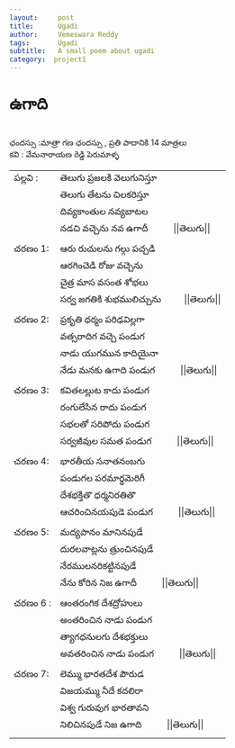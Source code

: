 ```yaml
---
layout:     post
title:      Ugadi
author:     Vemeswara Reddy
tags: 		Ugadi
subtitle:  	A small poem about ugadi
category:  project1
---
```

<!-- Start Writing Below in Markdown -->

# ఉగాది 
<br />
ఛందస్సు :మాత్రా గణ ఛందస్సు , ప్రతి పాదానికి 14 మాత్రలు <br />
కవి : వేమనారాయణ రెడ్డి పెరుమాళ్ళ <br />
<table border="0">
	<tbody>
		<tr>
			<td>పల్లవి : </td>
			<td> <span>తెలుగు ప్రజలకి వెలుగునిస్తూ</span></td>
		</tr>
		<tr>
			<td></td>
			<td>తెలుగు తేటను చిలకరిస్తూ</td>
		</tr>
		<tr>
			<td></td>
			<td>దివ్యకాంతుల నవ్యబాటల</td>
		</tr>
		<tr>
			<td></td>
			<td> నడచి వచ్చెను నవ ఉగాదీ &emsp; &emsp; ||తెలుగు||</td>
		</tr>
		<tr>
			<td></td>
			<td></td>
		</tr>
		<tr>
			<td>చరణం 1: </td>
			<td><span>ఆరు రుచులను గల్గు పచ్చడి</span></td>
		</tr>
		<tr>
			<td></td>
			<td>ఆరగించెడి  రోజు వచ్చెను</td>
		</tr>
		<tr>
			<td></td>
			<td>చైత్ర మాస వసంత శోభలు</td>
		</tr>
		<tr>
			<td></td>
			<td>సర్వ జగతికి శుభములిచ్చును &emsp;&emsp; ||తెలుగు||</td>
		</tr>
		<tr>
			<td></td>
			<td></td>
		</tr>
		<tr>
			<td>చరణం 2: </td>
			<td> <span>ప్రకృతి ధర్మం పరిఢవిల్లగా</span></td>
		</tr>
		<tr>
			<td></td>
			<td>వత్సరాదిగ వచ్చె పండుగ</td>
		</tr>
		<tr>
			<td></td>
			<td>నాడు యుగమున కాదియైనా</td>
		</tr>
		<tr>
			<td></td>
			<td>నేడు మనకు ఉగాది పండుగ &emsp; &emsp; ||తెలుగు||</td>
		</tr>
		<tr>
			<td></td>
			<td></td>
		</tr>
		<tr>
			<td>చరణం 3: </td>
			<td> <span>కవితలల్లుట కాదు పండుగ</span></td>
		</tr>
		<tr>
			<td></td>
			<td>రంగులేసిన రాదు పండుగ</td>
		</tr>
		<tr>
			<td></td>
			<td>సభలతో సరిపోదు పండుగ </td>
		</tr>
		<tr>
			<td></td>
			<td>సర్వజీవుల సమత పండుగ &emsp; &emsp; ||తెలుగు||</td>
		</tr>
		<tr>
			<td></td>
			<td></td>
		</tr>
		<tr>
			<td>చరణం 4:  </td>
			<td> <span>భారతీయ సనాతనంబగు</span></td>
		</tr>
		<tr>
			<td></td>
			<td>పండుగల పరమార్థమెరిగీ</td>
		</tr>
		<tr>
			<td></td>
			<td>దేశభక్తితొ ధర్మనిరతితొ</td>
		</tr>
		<tr>
			<td></td>
			<td>ఆచరించినయపుడె పండుగ &emsp; &emsp; ||తెలుగు||</td>
		</tr>
		<tr>
			<td></td>
			<td></td>
		</tr>
		<tr>
			<td>చరణం 5: </td>
			<td> <span>మద్యపానం మానినపుడే</span></td>
		</tr>
		<tr>
			<td></td>
			<td>దురలవాట్లను త్రుంచినపుడే</td>
		</tr>
		<tr>
			<td></td>
			<td>నేరములనరికట్టినపుడే</td>
		</tr>
		<tr>
			<td></td>
			<td> నేను కోరిన నిజ ఉగాదీ &emsp; &emsp; ||తెలుగు||</td>
		</tr>
		<tr>
			<td></td>
			<td></td>
		</tr>
		<tr>
			<td>చరణం 6 : </td>
			<td> <span>ఆంతరంగిక దేశద్రోహులు </span></td>
		</tr>
		<tr>
			<td></td>
			<td>అంతరించిన నాడు పండుగ </td>
		</tr>
		<tr>
			<td></td>
			<td>త్యాగధనులగు దేశభక్తులు</td>
		</tr>
		<tr>
			<td></td>
			<td>అవతరించిన నాడు పండుగ  &emsp; &emsp; ||తెలుగు||</td>
		</tr>
		<tr>
			<td></td>
			<td></td>
		</tr>
		<tr>
			<td>చరణం 7:  </td>
			<td> <span>లెమ్ము భారతదేశ పౌరుడ</span></td>
		</tr>
		<tr>
			<td></td>
			<td>విజయమ్ము నీదే కదలిరా</td>
		</tr>
		<tr>
			<td></td>
			<td>విశ్వ గురువుగ భారతావని</td>
		</tr>
		<tr>
			<td></td>
			<td> నిలిచినపుడే నిజ ఉగాది &emsp; &emsp; ||తెలుగు||</td>
		</tr>
		<tr>
			<td></td>
			<td></td>
		</tr>
	</tbody>
</table>
